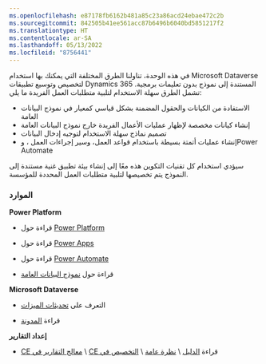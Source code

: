 ```yaml
---
ms.openlocfilehash: e87178fb6162b481a85c23a86acd24ebae472c2b
ms.sourcegitcommit: 842505b41ee561acc87b6496b6040bd5851217f2
ms.translationtype: HT
ms.contentlocale: ar-SA
ms.lasthandoff: 05/13/2022
ms.locfileid: "8756441"
---
```

في هذه الوحدة، تناولنا الطرق المختلفة التي يمكنك بها استخدام Microsoft Dataverse لتخصيص وتوسيع تطبيقات Dynamics 365 المستندة إلى نموذج بدون تعليمات برمجية. تشمل الطرق سهلة الاستخدام لتلبية متطلبات العمل الفريدة ما يلي:

- الاستفادة من الكيانات والحقول المضمنة بشكل قياسي كمعيار في نموذج البيانات العامة
- إنشاء كيانات مخصصة لإظهار عمليات الأعمال الفريدة خارج نموذج البيانات العامة
- تصميم نماذج سهلة الاستخدام لتوجيه إدخال البيانات
- إنشاء عمليات أتمتة بسيطة باستخدام قواعد العمل، وسير إجراءات العمل ، وPower Automate 

سيؤدي استخدام كل تقنيات التكوين هذه معًا إلى إنشاء بيئة تطبيق غنية مستندة إلى النموذج يتم تخصيصها لتلبية متطلبات العمل المحددة للمؤسسة.

### <a name="resources"></a>الموارد

**Power Platform**

-   قراءة حول [Power Platform](https://powerplatform.com/)

-   قراءة حول [Power Apps](/powerapps/)

-   قراءة حول [Power Automate](/power-automate/index)

-   قراءة حول [نموذج البيانات العامة](/common-data-model/)

**Microsoft Dataverse**

-   التعرف على [تحديثات الميزات](https://powerapps.microsoft.com/blog/category/common-data-service/)

-   قراءة [المدونة](https://powerapps.microsoft.com/blog/category/common-data-service/)

**‏‫إعداد التقارير‬**

-   قراءة [الدليل](/dynamics365/customerengagement/on-premises/analytics/reporting-analytics-with-dynamics-365)
    \ [نظرة عامة](/dynamics365/customerengagement/on-premises/analytics/get-started-writing-reports)
    \ [‏‫التخصيص في CE](/dynamics365/customerengagement/on-premises/customize/customize-organize-reports)
    \ [معالج التقارير في CE](/dynamics365/customerengagement/on-premises/basics/create-edit-copy-report-wizard)
